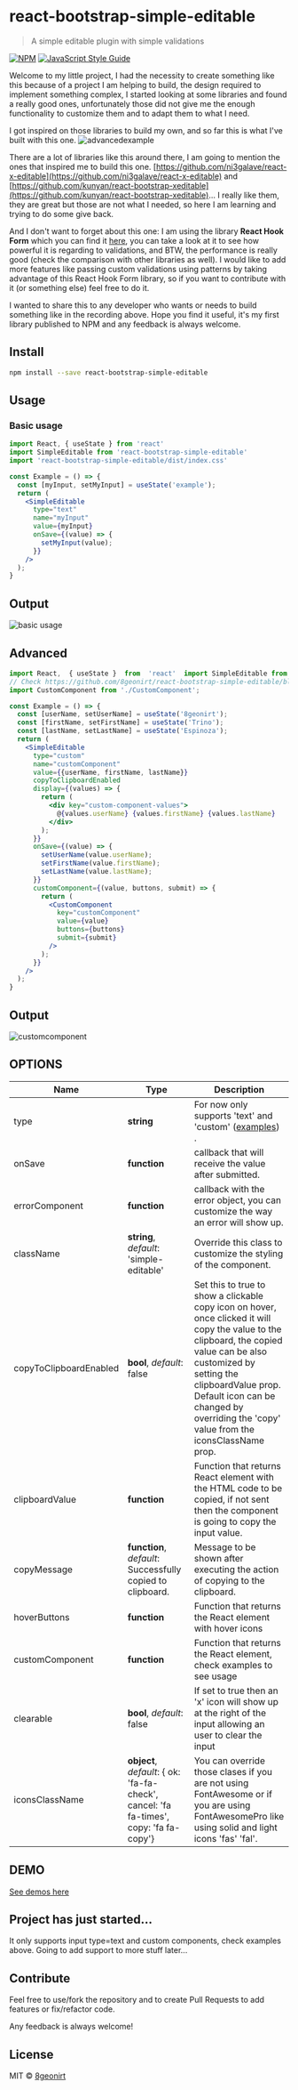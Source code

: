 
# react-bootstrap-simple-editable

> A simple editable plugin with simple validations

[![NPM](https://img.shields.io/npm/v/react-bootstrap-simple-editable.svg)](https://www.npmjs.com/package/react-bootstrap-simple-editable) [![JavaScript Style Guide](https://img.shields.io/badge/code_style-standard-brightgreen.svg)](https://standardjs.com)

Welcome to my little project, I had the necessity to create something like this because of a project I am helping to build, the design required to implement something complex, I started looking at some libraries and found a really good ones, unfortunately those did not give me the enough functionality to customize them and to adapt them to what I need.

I got inspired on those libraries to build my own, and so far this is what I've built with this one.
![advancedexample](https://user-images.githubusercontent.com/2782816/81238955-0b5c0580-8fc9-11ea-90f4-51a5f6a7293c.gif)

There are a lot of libraries like this around there, I am going to mention the ones that inspired me to build this one. [https://github.com/ni3galave/react-x-editable](https://github.com/ni3galave/react-x-editable) and [https://github.com/kunyan/react-bootstrap-xeditable](https://github.com/kunyan/react-bootstrap-xeditable)...
I really like them, they are great but those are not what I needed, so here I am learning and trying to do some give back.

And I don't want to forget about this one: I am using the library **React Hook Form** which you can find it [here](https://react-hook-form.com/), you can take a look at it to see how powerful it is regarding to validations, and BTW, the performance is really good (check the comparison with other libraries as well).  I would like to add more features like passing custom validations using patterns by taking advantage of this React Hook Form library, so if you want to contribute with it (or something else) feel free to do it.

I wanted to share this to any developer who wants or needs to build something like in the recording above.
Hope you find it useful, it's my first library published to NPM and any feedback is always welcome.

## Install

```bash
npm install --save react-bootstrap-simple-editable
```

## Usage

### Basic usage
```jsx
import React, { useState } from 'react'
import SimpleEditable from 'react-bootstrap-simple-editable'
import 'react-bootstrap-simple-editable/dist/index.css'

const Example = () => {
  const [myInput, setMyInput] = useState('example');
  return (
    <SimpleEditable
      type="text"
      name="myInput"
      value={myInput}
      onSave={(value) => {
        setMyInput(value);
      }}
    />
  );
}
```
## Output
![basic usage](https://user-images.githubusercontent.com/2782816/81238500-def3b980-8fc7-11ea-84de-269a07101f29.gif)
## Advanced
```jsx
import React,  { useState }  from  'react'  import SimpleEditable from  'react-bootstrap-simple-editable'  import  'react-bootstrap-simple-editable/dist/index.css'
// Check https://github.com/8geonirt/react-bootstrap-simple-editable/blob/master/src/stories/CustomComponent.js
import CustomComponent from './CustomComponent';

const Example = () => {
  const [userName, setUserName] = useState('8geonirt');
  const [firstName, setFirstName] = useState('Trino');
  const [lastName, setLastName] = useState('Espinoza');
  return (
    <SimpleEditable
      type="custom"
      name="customComponent"
      value={{userName, firstName, lastName}}
      copyToClipboardEnabled
      display={(values) => {
        return (
          <div key="custom-component-values">
            @{values.userName} {values.firstName} {values.lastName}
          </div>
        );
      }}
      onSave={(value) => {
        setUserName(value.userName);
        setFirstName(value.firstName);
        setLastName(value.lastName);
      }}
      customComponent={(value, buttons, submit) => {
        return (
          <CustomComponent
            key="customComponent"
            value={value}
            buttons={buttons}
            submit={submit}
          />
        );
      }}
    />
  );
}
```

## Output
![customcomponent](https://user-images.githubusercontent.com/2782816/81238434-b4096580-8fc7-11ea-8508-527c0a987404.gif)
## OPTIONS
|Name   |Type |Description   |
|---|---|---|
|type  |  **string** | For now only supports 'text' and 'custom' ([examples](https://8geonirt.github.io/react-bootstrap-simple-editable)) . |
|onSave   | **function**  | callback that will receive the value after submitted.  |
|errorComponent   | **function**   | callback with the error object, you can customize the way an error will show up.  |
|className   |  **string**, *default*: 'simple-editable' | Override this class to customize the styling of the component. |
|copyToClipboardEnabled   | **bool**, *default*: false  | Set this to true to show a clickable copy icon on hover, once clicked it will copy the value to the clipboard, the copied value can be also customized by setting the clipboardValue prop. Default icon can be changed by overriding the 'copy' value from the iconsClassName prop. |
|clipboardValue   | **function**  | Function that returns React element with the HTML code to be copied, if not sent then the component is going to copy the input value. |
|copyMessage   | **function**, *default*: Successfully copied to clipboard.   |  Message to be shown after executing the action of copying to the clipboard. |
|hoverButtons   | **function**  | Function that returns the React element with hover icons  |
|customComponent   | **function**  | Function that returns the React element, check examples to see usage  |
|clearable   | **bool**, *default*: false  | If set to true then an 'x' icon will show up at the right of the input allowing an user to clear the input  |
|iconsClassName   | **object**, *default*: { ok: 'fa-fa-check', cancel: 'fa fa-times', copy: 'fa fa-copy'} |You can override those clases if you are not using FontAwesome or if you are using FontAwesomePro like using solid and light icons 'fas' 'fal'.   |

## DEMO
[See demos here](https://8geonirt.github.io/react-bootstrap-simple-editable)

## Project has just started...
It only supports input type=text and custom components, check examples above.
Going to add support to more stuff later...

## Contribute
Feel free to use/fork the repository and to create Pull Requests to add features or fix/refactor code.

Any feedback is always welcome!

## License

MIT © [8geonirt](https://github.com/8geonirt)
